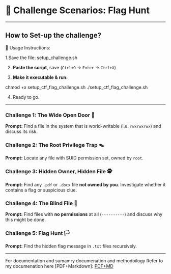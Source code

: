# 🧠 Challenge Scenarios: Flag Hunt

---
## How to Set-up the challenge?
🧰 Usage Instructions:

1.Save the file: setup_challenge.sh

2. **Paste the script**, save (`Ctrl+O` → `Enter` → `Ctrl+X`)
  
3. **Make it executable & run:**

chmod +x setup_ctf_flag_challenge.sh
./setup_ctf_flag_challenge.sh

4. Ready to go.
---

### Challenge 1: The Wide Open Door 🚪

**Prompt:**
Find a file in the system that is world-writable (i.e. `rwxrwxrwx`) and discuss its risk.

### Challenge 2: The Root Privilege Trap 🪤

**Prompt:**
Locate any file with SUID permission set, owned by `root`.

### Challenge 3: Hidden Owner, Hidden File 🕵️

**Prompt:**
Find any `.pdf` or `.docx` file **not owned by you**. Investigate whether it contains a flag or suspicious clue.

### Challenge 4: The Blind File 👻

**Prompt:**
Find files with **no permissions** at all (`----------`) and discuss why this might be done.

### Challenge 5: Flag Hunt 🏳️

**Prompt:**
Find the hidden flag message in `.txt` files recursively.

---

For documentation and sumamry documenation and methodoilogy 
Refer to my documenation here [PDF+Markdown]: [PDF+MD]()
